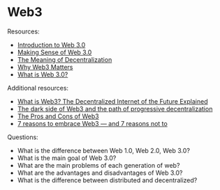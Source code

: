 # Web3

Resources:
* [Introduction to Web 3.0](https://ethereum.org/en/web3/)
* [Making Sense of Web 3.0](https://medium.com/l4-media/making-sense-of-web-3-c1a9e74dcae)
* [The Meaning of Decentralization](https://medium.com/@VitalikButerin/the-meaning-of-decentralization-a0c92b76a274)
* [Why Web3 Matters](https://future.com/why-web3-matters/)
* [What is Web 3.0?](https://www.youtube.com/watch?v=nHhAEkG1y2U)

Additional resources:
* [What is Web3? The Decentralized Internet of the Future Explained](https://www.freecodecamp.org/news/what-is-web3/)
* [The dark side of Web3 and the path of progressive decentralization](https://cointelegraph.com/innovation-circle/the-dark-side-of-web3-and-the-path-of-progressive-decentralization)
* [The Pros and Cons of Web3](https://supraoracles.com/academy/the-pros-and-cons-of-web3/)
* [7 reasons to embrace Web3 — and 7 reasons not to](https://www.infoworld.com/article/3651494/7-reasons-to-embrace-web3-and-7-reasons-not-to.html)

Questions:

* What is the difference between Web 1.0, Web 2.0, Web 3.0?
* What is the main goal of Web 3.0?
* What are the main problems of each generation of web?
* What are the advantages and disadvantages of Web 3.0?
* What is the difference between distributed and decentralized?
